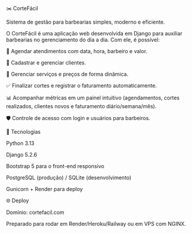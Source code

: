 ✂️ CorteFácil

Sistema de gestão para barbearias simples, moderno e eficiente.

O CorteFácil é uma aplicação web desenvolvida em Django para auxiliar barbearias no gerenciamento do dia a dia.
Com ele, é possível:

📅 Agendar atendimentos com data, hora, barbeiro e valor.

👤 Cadastrar e gerenciar clientes.

💈 Gerenciar serviços e preços de forma dinâmica.

✅ Finalizar cortes e registrar o faturamento automaticamente.

📊 Acompanhar métricas em um painel intuitivo (agendamentos, cortes realizados, clientes novos e faturamento diário/semana/mês).

🛡️ Controle de acesso com login e usuários para barbeiros.

🚀 Tecnologias

Python 3.13

Django 5.2.6

Bootstrap 5 para o front-end responsivo

PostgreSQL (produção) / SQLite (desenvolvimento)

Gunicorn + Render para deploy

🌐 Deploy

Domínio: cortefacil.com

Preparado para rodar em Render/Heroku/Railway ou em VPS com NGINX.
